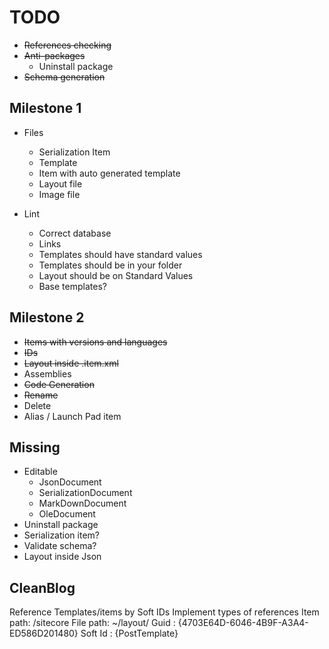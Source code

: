 TODO
====
* <del>References checking</del>
* <del>Anti-packages</del>
  * Uninstall package
* <del>Schema generation</del>

Milestone 1
-----------
* Files
  * Serialization Item
  * Template
  * Item with auto generated template
  * Layout file
  * Image file
  
* Lint
  * Correct database
  * Links
  * Templates should have standard values
  * Templates should be in your folder
  * Layout should be on Standard Values
  * Base templates?
   
Milestone 2
-----------
* <del>Items with versions and languages</del>
* <del>IDs</del>
* <del>Layout inside .item.xml</del>
* Assemblies
* <del>Code Generation</del>
* <del>Rename</del>
* Delete
* Alias / Launch Pad item

Missing
-------
* Editable
  * JsonDocument
  * SerializationDocument
  * MarkDownDocument
  * OleDocument
* Uninstall package
* Serialization item?
* Validate schema?
* Layout inside Json


CleanBlog
---------
Reference Templates/items by Soft IDs
Implement types of references
    Item path: /sitecore
    File path: ~/layout/
    Guid     : {4703E64D-6046-4B9F-A3A4-ED586D201480}
    Soft Id  : {PostTemplate}
